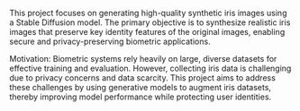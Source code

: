 This project focuses on generating high-quality synthetic iris images using a Stable Diffusion model. The primary objective is to synthesize realistic iris images that preserve key identity features of the original images, enabling secure and privacy-preserving biometric applications.

Motivation:
Biometric systems rely heavily on large, diverse datasets for effective training and evaluation. However, collecting iris data is challenging due to privacy concerns and data scarcity. This project aims to address these challenges by using generative models to augment iris datasets, thereby improving model performance while protecting user identities.
